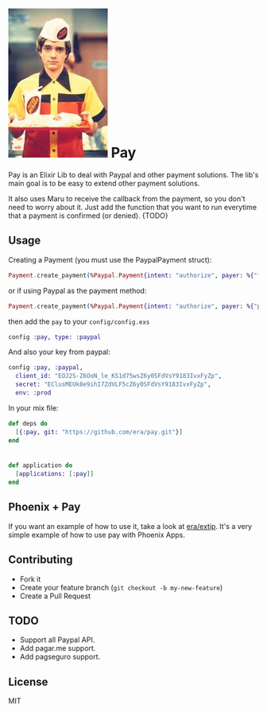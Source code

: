 ![](eric.jpeg) 
Pay
===

Pay is an Elixir Lib to deal with Paypal and other payment solutions. The lib's main goal is to be easy to extend other payment solutions.

It also uses Maru to receive the callback from the payment, so you don't need to worry about it. Just add the function that you want to run everytime that a payment is confirmed (or denied). {TODO}

Usage
-------

Creating a Payment (you must use the PaypalPayment struct):

```elixir
Payment.create_payment(%Paypal.Payment{intent: "authorize", payer: %{"funding_instruments" => [%{"credit_card" => %{"billing_address" => %{"city" => "Saratoga", "country_code" => "US", "line1" => "111 First Street", "postal_code" => "95070", "state" => "CA"}, "cvv2" => "874", "expire_month" => 11, "expire_year" => 2018, "first_name" => "Betsy", "last_name" => "Buyer", "number" => "4417119669820331", "type" => "visa"}}], "payment_method" => "credit_card"}, transactions: [%{"amount" => %{"currency" => "USD", "details" => %{"shipping" => "0.03", "subtotal" => "7.41", "tax" => "0.03"}, "total" => "7.47"}, "description" => "This is the payment transaction description."}]})

```
or if using Paypal as the payment method:
```elixir
Payment.create_payment(%Paypal.Payment{intent: "authorize", payer: %{"payment_method" => "paypal"}, transactions: [%{"amount" => %{"currency" => "USD", "details" => %{"shipping" => "0.03", "subtotal" => "7.41", "tax" => "0.03"}, "total" => "7.47"}, "description" => "This is the payment transaction description."}]})

```

then add the `pay` to your `config/config.exs`
```elixir
config :pay, type: :paypal
```
And also your key from paypal:
```elixir
config :pay, :paypal,
  client_id: "EOJ2S-Z6OoN_le_KS1d75wsZ6y0SFdVsY9183IvxFyZp",
  secret: "EClusMEUk8e9ihI7ZdVLF5cZ6y0SFdVsY9183IvxFyZp",
  env: :prod
```

In your mix file:

```elixir
def deps do
  [{:pay, git: "https://github.com/era/pay.git"}]
end


def application do
  [applications: [:pay]]
end
```

Phoenix + Pay
----
If you want an example of how to use it, take a look at [era/extip](http://www.github.com/era/extip). It's a very simple example of how to use pay with Phoenix Apps.

Contributing
------------

  * Fork it
  * Create your feature branch (`git checkout -b my-new-feature`)
  * Create a Pull Request


TODO
---
* Support all Paypal API.
* Add pagar.me support.
* Add pagseguro support.

License
-----
MIT
